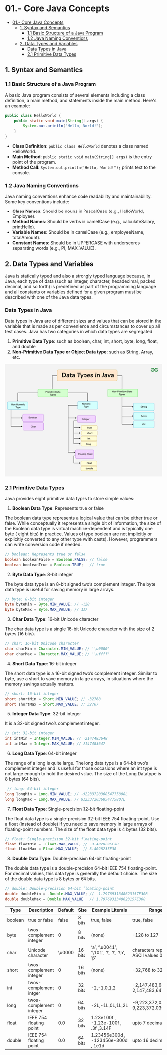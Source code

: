 # 01.- Core Java Concepts

<!-- TOC -->

* [01.- Core Java Concepts](#01--core-java-concepts)
    * [1. Syntax and Semantics](#1-syntax-and-semantics)
        * [1.1 Basic Structure of a Java Program](#11-basic-structure-of-a-java-program)
        * [1.2 Java Naming Conventions](#12-java-naming-conventions)
    * [2. Data Types and Variables](#2-data-types-and-variables)
        * [Data Types in Java](#data-types-in-java)
        * [2.1 Primitive Data Types](#21-primitive-data-types)

<!-- TOC -->

## 1. Syntax and Semantics

### 1.1 Basic Structure of a Java Program

A basic Java program consists of several elements including a class definition, a main method, and statements inside the
main method. Here's an example:

```java
public class HelloWorld {
    public static void main(String[] args) {
        System.out.println("Hello, World!");
    }
}
```

- **Class Definition**: `public class HelloWorld` denotes a class named HelloWorld.
- **Main Method**: `public static void main(String[] args)` is the entry point of the program.
- **Method Call**: `System.out.println("Hello, World!");` prints text to the console.

### 1.2 Java Naming Conventions

Java naming conventions enhance code readability and maintainability. Some key conventions include:

- **Class Names**: Should be nouns in PascalCase (e.g., HelloWorld, Employee).
- **Method Names**: Should be verbs in camelCase (e.g., calculateSalary, printHello).
- **Variable Names**: Should be in camelCase (e.g., employeeName, totalAmount).
- **Constant Names**: Should be in UPPERCASE with underscores separating words (e.g., PI, MAX_VALUE).

## 2. Data Types and Variables

Java is statically typed and also a strongly typed language because, in Java, each type of data (such as integer,
character, hexadecimal, packed decimal, and so forth) is predefined as part of the programming language and all
constants or variables defined for a given program must be described with one of the Java data types.

### Data Types in Java

Data types in Java are of different sizes and values that can be stored in the variable that is made as per convenience
and circumstances to cover up all test cases. Java has two categories in which data types are segregated

1. **Primitive Data Type**: such as boolean, char, int, short, byte, long, float, and double
2. **Non-Primitive Data Type or Object Data type**: such as String, Array, etc.

![image](resource/images/Java-Data-Types.png)

### 2.1 Primitive Data Types

Java provides eight primitive data types to store simple values:

1) **Boolean Data Type**: Represents true or false

The boolean data type represents a logical value that can be either true or false. While conceptually it represents a
single bit of information, the size of the Boolean data type is virtual machine-dependent and is typically one byte (
eight bits) in practice. Values of type boolean are not implicitly or explicitly converted to any other type (with
casts). However, programmers can write conversion code if needed.

```java
// boolean: Represents true or false
boolean booleanFalse = Boolean.FALSE; // false
boolean booleanTrue = Boolean.TRUE;   // true
```

2) **Byte Data Type**: 8-bit integer

The byte data type is an 8-bit signed two’s complement integer. The byte data type is useful for saving memory in large
arrays.

```java
// byte: 8-bit integer
byte byteMin = Byte.MIN_VALUE; // -128
byte byteMax = Byte.MAX_VALUE; // 127
```

3) **Char Data Type**: 16-bit Unicode character

The char data type is a single 16-bit Unicode character with the size of 2 bytes (16 bits).

```java
// char: 16-bit Unicode character
char charMin = Character.MIN_VALUE; // '\u0000'
char charMax = Character.MAX_VALUE; // '\uffff'
```

4) **Short Data Type**: 16-bit integer

The short data type is a 16-bit signed two’s complement integer. Similar to byte, use a short to save memory in large
arrays, in situations where the memory savings actually matters.

```java
// short: 16-bit integer
short shortMin = Short.MIN_VALUE; // -32768
short shortMax = Short.MAX_VALUE; // 32767
```

5) **Integer Data Type**: 32-bit integer

It is a 32-bit signed two’s complement integer.

```java
// int: 32-bit integer
int intMin = Integer.MIN_VALUE; // -2147483648
int intMax = Integer.MAX_VALUE; // 2147483647
```

6) **Long Data Type**: 64-bit integer

The range of a long is quite large. The long data type is a 64-bit two’s complement integer and is useful for those
occasions where an int type is not large enough to hold the desired value. The size of the Long Datatype is 8 bytes (64
bits).

```java
 // long: 64-bit integer
long longMin = Long.MIN_VALUE; // -9223372036854775808L
long longMax = Long.MAX_VALUE; // 9223372036854775807L
```

7) **Float Data Type**: Single-precision 32-bit floating-point

The float data type is a single-precision 32-bit IEEE 754 floating-point. Use a float (instead of double) if you need to
save memory in large arrays of floating-point numbers. The size of the float data type is 4 bytes (32 bits).

```java
// float: Single-precision 32-bit floating-point
float floatMin = -Float.MAX_VALUE; // -3.4028235E38
float floatMax = Float.MAX_VALUE;  // 3.4028235E38
```

8) **Double Data Type**: Double-precision 64-bit floating-point

The double data type is a double-precision 64-bit IEEE 754 floating-point. For decimal values, this data type is
generally the default choice. The size of the double data type is 8 bytes or 64 bits.

```java
// double: Double-precision 64-bit floating-point
double doubleMin = -Double.MAX_VALUE; // -1.7976931348623157E308
double doubleMax = Double.MAX_VALUE;  // 1.7976931348623157E308
```

| Type    | Description             | Default | Size    | Example Literals                            | Range of values                                        |
|---------|-------------------------|---------|---------|---------------------------------------------|--------------------------------------------------------|
| boolean | true or false           | false   | 8 bits  | true, false                                 | true, false                                            |
| byte    | twos-complement integer | 0       | 8 bits  | (none)                                      | -128 to 127                                            |
| char    | Unicode character       | \u0000  | 16 bits | ‘a’, ‘\u0041’, ‘\101’, ‘\\’, ‘\’, ‘\n’, ‘β’ | characters representation of ASCII values 0 to 255     |
| short   | twos-complement integer | 0       | 16 bits | (none)                                      | -32,768 to 32,767                                      |
| int     | twos-complement intger  | 0       | 32 bits | -2,-1,0,1,2                                 | -2,147,483,648to 2,147,483,647                         |
| long    | twos-complement integer | 0       | 64 bits | -2L,-1L,0L,1L,2L                            | -9,223,372,036,854,775,808to 9,223,372,036,854,775,807 |
| float   | IEEE 754 floating point | 0.0     | 32 bits | 1.23e100f , -1.23e-100f , .3f ,3.14F        | upto 7 decimal digits                                  |
| double  | IEEE 754 floating point | 0.0     | 64 bits | 1.23456e300d , -123456e-300d , 1e1d         | upto 16 decimal digits                                 |


